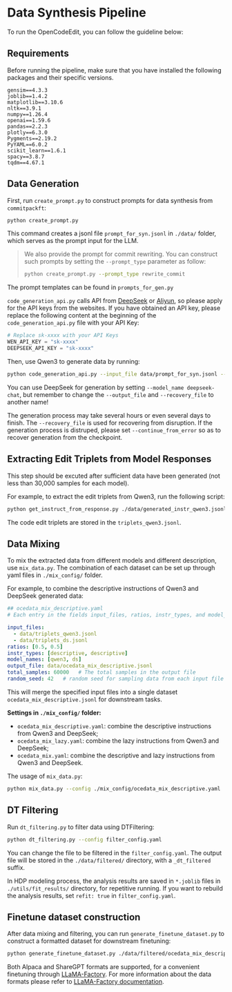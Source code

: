 # Data Synthesis Pipeline

To run the OpenCodeEdit, you can follow the guideline below:

## Requirements

Before running the pipeline, make sure that you have installed the following packages and their specific versions.
```
gensim==4.3.3
joblib==1.4.2
matplotlib==3.10.6
nltk==3.9.1
numpy==1.26.4
openai==1.59.6
pandas==2.2.3
plotly==6.3.0
Pygments==2.19.2
PyYAML==6.0.2
scikit_learn==1.6.1
spacy==3.8.7
tqdm==4.67.1
```


## Data Generation

First, run `create_prompt.py` to construct prompts for data synthesis from `commitpackft`:
```bash
python create_prompt.py
```

This command creates a jsonl file `prompt_for_syn.jsonl` in `./data/` folder, which serves as the prompt input for the LLM. 

> We also provide the prompt for commit rewriting. You can construct such prompts by setting the `--prompt_type` parameter as follow:
> ```bash
> python create_prompt.py --prompt_type rewrite_commit
> ```

The prompt templates can be found in `prompts_for_gen.py`

`code_generation_api.py` calls API from [DeepSeek](https://platform.deepseek.com/) or [Aliyun](https://help.aliyun.com/zh/model-studio/models), so please apply for the API keys from the websites. If you have obtained an API key, please replace the following content at the beginning of the `code_generation_api.py` file with your API Key:
```python
# Replace sk-xxxx with your API Keys
WEN_API_KEY = "sk-xxxx"
DEEPSEEK_API_KEY = "sk-xxxx"
```

Then, use Qwen3 to generate data by running:
```bash
python code_generation_api.py --input_file data/prompt_for_syn.jsonl --output_file data/generated_instr_qwen3.jsonl --recovery_file data/generated_instr_qwen3_recovery.jsonl --model_name qwen3-32b
```

You can use DeepSeek for generation by setting `--model_name deepseek-chat`, but remember to change the `--output_file` and `--recovery_file` to another name!

The generation process may take several hours or even several days to finish. The `--recovery_file` is used for recovering from disruption. If the generation process is distruped, please set `--continue_from_error` so as to recover generation from the checkpoint. 


## Extracting Edit Triplets from Model Responses

This step should be excuted after sufficient data have been generated (not less than 30,000 samples for each model).

For example, to extract the edit triplets from Qwen3, run the following script:
```bash
python get_instruct_from_response.py ./data/generated_instr_qwen3.jsonl ./data/triplets_qwen3.jsonl
```

The code edit triplets are stored in the `triplets_qwen3.jsonl`.


## Data Mixing
To mix the extracted data from different models and different description, use `mix_data.py`. The combination of each dataset can be set up through yaml files in `./mix_config/` folder. 

For example, to combine the descriptive instructions of Qwen3 and DeepSeek generated data:
```yaml
## ocedata_mix_descriptive.yaml
# Each entry in the fields input_files, ratios, instr_types, and model_names must correspond to one another one-to-one.

input_files:
  - data/triplets_qwen3.jsonl
  - data/triplets_ds.jsonl
ratios: [0.5, 0.5]
instr_types: [descriptive, descriptive]
model_names: [qwen3, ds]
output_file: data/ocedata_mix_descriptive.jsonl
total_samples: 60000   # The total samples in the output file
random_seed: 42   # random seed for sampling data from each input file
```

This will merge the specified input files into a single dataset `ocedata_mix_descriptive.jsonl` for downstream tasks. 

**Settings in `./mix_config/` folder:**
- `ocedata_mix_descriptive.yaml`: combine the descriptive instructions from Qwen3 and DeepSeek;
- `ocedata_mix_lazy.yaml`: combine the lazy instructions from Qwen3 and DeepSeek;
- `ocedata_mix.yaml`: combine the descriptive and lazy instructions from Qwen3 and DeepSeek.

The usage of `mix_data.py`:
```bash
python mix_data.py --config ./mix_config/ocedata_mix_descriptive.yaml
```


## DT Filtering
Run `dt_filtering.py` to filter data using DTFiltering:
```bash
python dt_filtering.py --config filter_config.yaml
```

You can change the file to be filtered in the `filter_config.yaml`. The output file will be stored in the `./data/filtered/` directory, with a `_dt_filtered` suffix. 

In HDP modeling process, the analysis results are saved in `*.joblib` files in `./utils/fit_results/` directory, for repetitive running. If you want to rebuild the analysis results, set `refit: true` in `filter_config.yaml`.


## Finetune dataset construction
After data mixing and filtering, you can run `generate_finetune_dataset.py` to construct a formatted dataset for downstream finetuning:
```bash
python generate_finetune_dataset.py ./data/filtered/ocedata_mix_descriptive_dt_filtered.jsonl ./data/finetune/ocedata_mix_descriptive_ft.jsonl
```

Both Alpaca and ShareGPT formats are supported, for a convenient finetuning through [LLaMA-Factory](https://github.com/hiyouga/LLaMA-Factory). For more information about the data formats please refer to [LLaMA-Factory documentation](https://llamafactory.readthedocs.io/zh-cn/latest/getting_started/data_preparation.html).